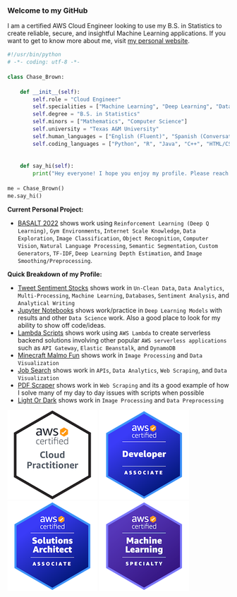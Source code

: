 ### Welcome to my GitHub

I am a certified AWS Cloud Engineer looking to use my B.S. in Statistics to create reliable, secure, and insightful Machine Learning applications. If you want to get to know more about me, visit [my personal website](https://chase-brown.me).

```python
#!/usr/bin/python
# -*- coding: utf-8 -*-

class Chase_Brown:

    def __init__(self):
        self.role = "Cloud Engineer"
        self.specialities = ["Machine Learning", "Deep Learning", "Data Analytics", "Automation"]
        self.degree = "B.S. in Statistics"
        self.minors = ["Mathematics", "Computer Science"]
        self.university = "Texas A&M University"
        self.human_languages = ["English (Fluent)", "Spanish (Conversational)"]
        self.coding_languages = ["Python", "R", "Java", "C++", "HTML/CSS", "JavaScript"]
                                
        
    def say_hi(self):
        print("Hey everyone! I hope you enjoy my profile. Please reach out if you have any questions.")

me = Chase_Brown()
me.say_hi()
```

**Current Personal Project:**
* [BASALT 2022](https://github.com/chaseabrown/BASALT2022) shows work using `Reinforcement Learning (Deep Q Learning)`, `Gym Environments`, `Internet Scale Knowledge`, `Data Exploration`, `Image Classification`, `Object Recognition`, `Computer Vision`, `Natural Language Processing`, `Semantic Segmentation`, `Custom Generators`, `TF-IDF`, `Deep Learning Depth Estimation`, and `Image Smoothing/Preprocessing`.

**Quick Breakdown of my Profile:**
* [Tweet Sentiment Stocks](https://github.com/chaseabrown/Tweet-Sentiment-Stocks) shows work in `Un-Clean Data`, `Data Analytics`, `Multi-Processing`, `Machine Learning`, `Databases`, `Sentiment Analysis`, and `Analytical Writing`
* [Jupyter Notebooks](https://github.com/chaseabrown/JupyterNotebooks) shows work/practice in `Deep Learning Models` with results and other `Data Science` work. Also a good place to look for my ability to show off code/ideas.
* [Lambda Scripts](https://github.com/chaseabrown/Lambda-Scripts) shows work using `AWS Lambda` to create serverless backend solutions involving other popular `AWS serverless applications` such as `API Gateway`, `Elastic Beanstalk`, and `DynamoDB`
* [Minecraft Malmo Fun](https://github.com/chaseabrown/Minecraft-Malmo-Fun) shows work in `Image Processing` and `Data Visualization`
* [Job Search](https://github.com/chaseabrown/Job-Research) shows work in `APIs`, `Data Analytics`, `Web Scraping`, and `Data Visualization`
* [PDF Scraper](https://github.com/chaseabrown/PDF-Scraper) shows work in `Web Scraping` and its a good example of how I solve many of my day to day issues with scripts when possible
* [Light Or Dark](https://github.com/chaseabrown/Light-Or-Dark) shows work in `Image Processing` and `Data Preprocessing`


[![AWS Certified Cloud Practitioner](https://github.com/chaseabrown/chaseabrown/blob/main/cert-1.png)](https://www.credly.com/badges/d4589edb-e0e4-4dea-8a78-e87d2ce6117b/public_url) [![AWS Certified Developer - Associate](https://github.com/chaseabrown/chaseabrown/blob/main/cert-2.png)](https://www.credly.com/badges/5514de06-3064-47c3-97fa-b92c1937608d/public_url) [![AWS Certified Solutions Architect - Associate](https://github.com/chaseabrown/chaseabrown/blob/main/cert-3.png)](https://www.credly.com/badges/4495afef-90d6-4464-9db6-4833bc7269b1/public_url) [![AWS Certified Machine Learning Specialist](https://github.com/chaseabrown/chaseabrown/blob/main/cert-4.png)](https://www.credly.com/badges/fb040c5f-34b8-4b2e-aa75-23c873912bef/public_url)
